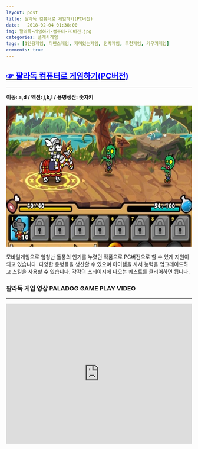 ```yaml
---
layout: post
title: 팔라독 컴퓨터로 게임하기(PC버전)
date:   2018-02-04 01:38:00
img: 팔라독-게임하기-컴퓨터-PC버전.jpg
categories: 플래시게임
tags: [1인용게임, 디펜스게임, 재미있는게임, 전략게임, 추천게임, 키우기게임]
comments: true
---
```



<h2><a href="http://minecraft.leeseungju.com/paladog-pcmode"><span style="color: #0000ff;">☞ 팔라독 컴퓨터로 게임하기(PC버전)</span></a></h2>

<hr />

<strong>이동: a,d / 액션: j,k,l / 용병생산: 숫자키</strong>

<img class="alignnone size-mh-magazine-lite-content wp-image-378" src="/images/팔라독-게임하기-컴퓨터-PC버전.jpg" alt="" width="100%" height="381" />

모바일게임으로 엄청난 돌풍의 인기를 누렸던 작품으로 PC버전으로 할 수 있게 지원이 되고 있습니다. 다양한 용병들을 생산할 수 있으며 아이템을 사서 능력을 업그레이드하고 스킬을 사용할 수 있습니다. 각각의 스테이지에 나오는 퀘스트를 클리어하면 됩니다.
<h3>팔라독 게임 영상 PALADOG GAME PLAY VIDEO</h3>

<hr />

<div style="position: relative; height: 0; padding-bottom: 75.0%;"><iframe style="left: 0px; width: 100%; height: 100%; position: absolute;" src="https://www.youtube.com/embed/_I6v6UMmyW8?rel=0&amp;ecver=2" width="100%" height="360" frameborder="0" allowfullscreen="allowfullscreen"></iframe></div>